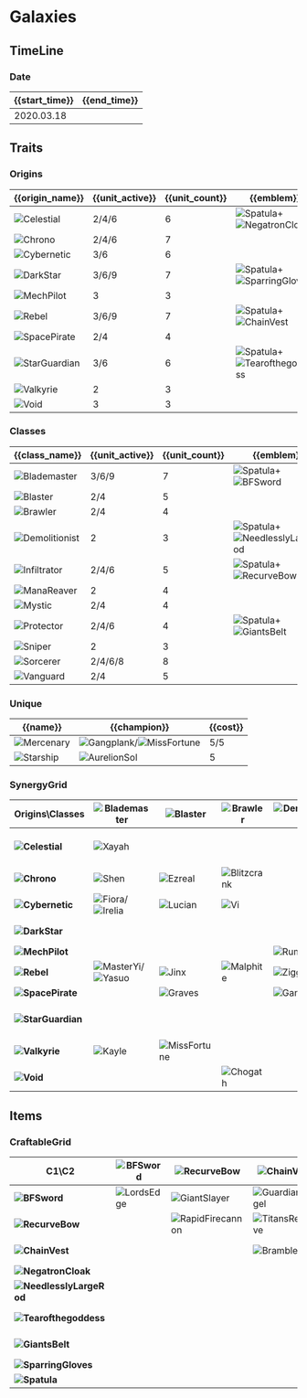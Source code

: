# Galaxies

## TimeLine
### Date
| {{start_time}} | {{end_time}} |
| -              | -            |
| 2020.03.18     |              |

## Traits
### Origins
| {{origin_name}}                                          | {{unit_active}} | {{unit_count}} | {{emblem}}                                                                                                    | {{desc}} |
| -                                                        | -               | -              | -                                                                                                             | -        |
| ![Celestial](../tfttraits/icon/set3/Celestial.png)       | 2/4/6           | 6              | ![Spatula](../tftitems/icon/set3/Spatula.png)+![NegatronCloak](../tftitems/icon/set3/NegatronCloak.png)       |          |
| ![Chrono](../tfttraits/icon/set3/Chrono.png)             | 2/4/6           | 7              |                                                                                                               |          |
| ![Cybernetic](../tfttraits/icon/set3/Cybernetic.png)     | 3/6             | 6              |                                                                                                               |          |
| ![DarkStar](../tfttraits/icon/set3/Darkstar.png)         | 3/6/9           | 7              | ![Spatula](../tftitems/icon/set3/Spatula.png)+![SparringGloves](../tftitems/icon/set3/SparringGloves.png)     |          |
| ![MechPilot](../tfttraits/icon/set3/MechPilot.png)       | 3               | 3              |                                                                                                               |          |
| ![Rebel](../tfttraits/icon/set3/RebelMedal.png)          | 3/6/9           | 7              | ![Spatula](../tftitems/icon/set3/Spatula.png)+![ChainVest](../tftitems/icon/set3/ChainVest.png)               |          |
| ![SpacePirate](../tfttraits/icon/set3/SpacePirate.png)   | 2/4             | 4              |                                                                                                               |          |
| ![StarGuardian](../tfttraits/icon/set3/Starguardian.png) | 3/6             | 6              | ![Spatula](../tftitems/icon/set3/Spatula.png)+![Tearofthegoddess](../tftitems/icon/set3/Tearofthegoddess.png) |          |
| ![Valkyrie](../tfttraits/icon/set3/Valkyrie.png)         | 2               | 3              |                                                                                                               |          |
| ![Void](../tfttraits/icon/set3/Void.png)                 | 3               | 3              |                                                                                                               |          |

### Classes
| {{class_name}}                                                  | {{unit_active}} | {{unit_count}} | {{emblem}}                                                                                                        | {{desc}} |
| -                                                               | -               | -              | -                                                                                                                 | -        |
| ![Blademaster](../tfttraits/icon/set3/BladeoftheRuinedKing.png) | 3/6/9           | 7              | ![Spatula](../tftitems/icon/set3/Spatula.png)+![BFSword](../tftitems/icon/set3/BFSword.png)                       |          |
| ![Blaster](../tfttraits/icon/set3/Blaster.png)                  | 2/4             | 5              |                                                                                                                   |          |
| ![Brawler](../tfttraits/icon/set3/Brawler.png)                  | 2/4             | 4              |                                                                                                                   |          |
| ![Demolitionist](../tfttraits/icon/set3/Demolitionist.png)      | 2               | 3              | ![Spatula](../tftitems/icon/set3/Spatula.png)+![NeedlesslyLargeRod](../tftitems/icon/set3/NeedlesslyLargeRod.png) |          |
| ![Infiltrator](../tfttraits/icon/set3/Infiltrator.png)          | 2/4/6           | 5              | ![Spatula](../tftitems/icon/set3/Spatula.png)+![RecurveBow](../tftitems/icon/set3/RecurveBow.png)                 |          |
| ![ManaReaver](../tfttraits/icon/set3/ManaReaver.png)            | 2               | 4              |                                                                                                                   |          |
| ![Mystic](../tfttraits/icon/set3/Mystic.png)                    | 2/4             | 4              |                                                                                                                   |          |
| ![Protector](../tfttraits/icon/set3/Protector.png)              | 2/4/6           | 4              | ![Spatula](../tftitems/icon/set3/Spatula.png)+![GiantsBelt](../tftitems/icon/set3/GiantsBelt.png)                 |          |
| ![Sniper](../tfttraits/icon/set3/Sniper.png)                    | 2               | 3              |                                                                                                                   |          |
| ![Sorcerer](../tfttraits/icon/set3/Sorcerer.png)                | 2/4/6/8         | 8              |                                                                                                                   |          |
| ![Vanguard](../tfttraits/icon/set3/Vanguard.png)                | 2/4             | 5              |                                                                                                                   |          |

### Unique
| {{name}}                                           | {{champion}}                                                                                                    | {{cost}} |
| -                                                  | -                                                                                                               | -        |
| ![Mercenary](../tfttraits/icon/set3/Mercenary.png) | ![Gangplank](../tftchampions/icon/set3/Gangplank.png)/![MissFortune](../tftchampions/icon/set3/MissFortune.png) | 5/5      |
| ![Starship](../tfttraits/icon/set3/Starship.png)   | ![AurelionSol](../tftchampions/icon/set3/AurelionSol.png)                                                       | 5        |

### SynergyGrid
| ****Origins\Classes****                                      | **![Blademaster](../tfttraits/icon/set3/BladeoftheRuinedKing.png)**                               | **![Blaster](../tfttraits/icon/set3/Blaster.png)**        | **![Brawler](../tfttraits/icon/set3/Brawler.png)**      | **![Demolitionist](../tfttraits/icon/set3/Demolitionist.png)** | **![Infiltrator](../tfttraits/icon/set3/Infiltrator.png)** | **![ManaReaver](../tfttraits/icon/set3/ManaReaver.png)** | **![Mystic](../tfttraits/icon/set3/Mystic.png)** | **![Protector](../tfttraits/icon/set3/Protector.png)**                                          | **![Sniper](../tfttraits/icon/set3/Sniper.png)**  | **![Sorcerer](../tfttraits/icon/set3/Sorcerer.png)**                                                                                  | **![Vanguard](../tfttraits/icon/set3/Vanguard.png)**      |
| -                                                            | -                                                                                                 | -                                                         | -                                                       | -                                                              | -                                                          | -                                                        | -                                                | -                                                                                               | -                                                 | -                                                                                                                                     | -                                                         |
| **![Celestial](../tfttraits/icon/set3/Celestial.png)**       | ![Xayah](../tftchampions/icon/set3/Xayah.png)                                                     |                                                           |                                                         |                                                                |                                                            | ![Kassadin](../tftchampions/icon/set3/Kassadin.png)      | ![Lulu](../tftchampions/icon/set3/Lulu.png)      | ![Rakan](../tftchampions/icon/set3/Rakan.png)/![XinZhao](../tftchampions/icon/set3/XinZhao.png) | ![Ashe](../tftchampions/icon/set3/Ashe.png)       |                                                                                                                                       |                                                           |
| **![Chrono](../tfttraits/icon/set3/Chrono.png)**             | ![Shen](../tftchampions/icon/set3/Shen.png)                                                       | ![Ezreal](../tftchampions/icon/set3/Ezreal.png)           | ![Blitzcrank](../tftchampions/icon/set3/Blitzcrank.png) |                                                                |                                                            | ![Thresh](../tftchampions/icon/set3/Thresh.png)          |                                                  |                                                                                                 | ![Caitlyn](../tftchampions/icon/set3/Caitlyn.png) | ![TwistedFate](../tftchampions/icon/set3/TwistedFate.png)                                                                             | ![MonkeyKing](../tftchampions/icon/set3/MonkeyKing.png)   |
| **![Cybernetic](../tfttraits/icon/set3/Cybernetic.png)**     | ![Fiora](../tftchampions/icon/set3/Fiora.png)/![Irelia](../tftchampions/icon/set3/Irelia.png)     | ![Lucian](../tftchampions/icon/set3/Lucian.png)           | ![Vi](../tftchampions/icon/set3/Vi.png)                 |                                                                | ![Ekko](../tftchampions/icon/set3/Ekko.png)                | ![Irelia](../tftchampions/icon/set3/Irelia.png)          |                                                  |                                                                                                 |                                                   |                                                                                                                                       | ![Leona](../tftchampions/icon/set3/Leona.png)             |
| **![DarkStar](../tfttraits/icon/set3/Darkstar.png)**         |                                                                                                   |                                                           |                                                         |                                                                | ![Shaco](../tftchampions/icon/set3/Shaco.png)              |                                                          | ![Karma](../tftchampions/icon/set3/Karma.png)    | ![JarvanIV](../tftchampions/icon/set3/JarvanIV.png)                                             | ![Jhin](../tftchampions/icon/set3/Jhin.png)       | ![Lux](../tftchampions/icon/set3/Lux.png)/![Xerath](../tftchampions/icon/set3/Xerath.png)                                             | ![Mordekaiser](../tftchampions/icon/set3/Mordekaiser.png) |
| **![MechPilot](../tfttraits/icon/set3/MechPilot.png)**       |                                                                                                   |                                                           |                                                         | ![Rumble](../tftchampions/icon/set3/Rumble.png)                | ![Fizz](../tftchampions/icon/set3/Fizz.png)                |                                                          |                                                  |                                                                                                 |                                                   | ![Annie](../tftchampions/icon/set3/Annie.png)                                                                                         |                                                           |
| **![Rebel](../tfttraits/icon/set3/RebelMedal.png)**          | ![MasterYi](../tftchampions/icon/set3/MasterYi.png)/![Yasuo](../tftchampions/icon/set3/Yasuo.png) | ![Jinx](../tftchampions/icon/set3/Jinx.png)               | ![Malphite](../tftchampions/icon/set3/Malphite.png)     | ![Ziggs](../tftchampions/icon/set3/Ziggs.png)                  |                                                            |                                                          | ![Sona](../tftchampions/icon/set3/Sona.png)      |                                                                                                 |                                                   |                                                                                                                                       |                                                           |
| **![SpacePirate](../tfttraits/icon/set3/SpacePirate.png)**   |                                                                                                   | ![Graves](../tftchampions/icon/set3/Graves.png)           |                                                         | ![Gangplank](../tftchampions/icon/set3/Gangplank.png)          |                                                            | ![Darius](../tftchampions/icon/set3/Darius.png)          |                                                  |                                                                                                 |                                                   |                                                                                                                                       | ![Jayce](../tftchampions/icon/set3/Jayce.png)             |
| **![StarGuardian](../tfttraits/icon/set3/Starguardian.png)** |                                                                                                   |                                                           |                                                         |                                                                |                                                            |                                                          | ![Soraka](../tftchampions/icon/set3/Soraka.png)  | ![Neeko](../tftchampions/icon/set3/Neeko.png)                                                   |                                                   | ![Ahri](../tftchampions/icon/set3/Ahri.png)/![Syndra](../tftchampions/icon/set3/Syndra.png)/![Zoe](../tftchampions/icon/set3/Zoe.png) | ![Poppy](../tftchampions/icon/set3/Poppy.png)             |
| **![Valkyrie](../tfttraits/icon/set3/Valkyrie.png)**         | ![Kayle](../tftchampions/icon/set3/Kayle.png)                                                     | ![MissFortune](../tftchampions/icon/set3/MissFortune.png) |                                                         |                                                                | ![Kaisa](../tftchampions/icon/set3/Kaisa.png)              |                                                          |                                                  |                                                                                                 |                                                   |                                                                                                                                       |                                                           |
| **![Void](../tfttraits/icon/set3/Void.png)**                 |                                                                                                   |                                                           | ![Chogath](../tftchampions/icon/set3/Chogath.png)       |                                                                | ![KhaZix](../tftchampions/icon/set3/KhaZix.png)            |                                                          |                                                  |                                                                                                 |                                                   | ![Velkoz](../tftchampions/icon/set3/Velkoz.png)                                                                                       |                                                           |

## Items
### CraftableGrid
| ****C1\C2****                                                           | **![BFSword](../tftitems/icon/set3/BFSword.png)** | **![RecurveBow](../tftitems/icon/set3/RecurveBow.png)**       | **![ChainVest](../tftitems/icon/set3/ChainVest.png)**     | **![NegatronCloak](../tftitems/icon/set3/NegatronCloak.png)**   | **![NeedlesslyLargeRod](../tftitems/icon/set3/NeedlesslyLargeRod.png)**   | **![Tearofthegoddess](../tftitems/icon/set3/Tearofthegoddess.png)** | **![GiantsBelt](../tftitems/icon/set3/GiantsBelt.png)**     | **![SparringGloves](../tftitems/icon/set3/SparringGloves.png)** | **![Spatula](../tftitems/icon/set3/Spatula.png)**                       |
| -                                                                       | -                                                 | -                                                             | -                                                         | -                                                               | -                                                                         | -                                                                   | -                                                           | -                                                               | -                                                                       |
| **![BFSword](../tftitems/icon/set3/BFSword.png)**                       | ![LordsEdge](../tftitems/icon/set3/LordsEdge.png) | ![GiantSlayer](../tftitems/icon/set3/GiantSlayer.png)         | ![GuardianAngel](../tftitems/icon/set3/GuardianAngel.png) | ![Bloodthirster](../tftitems/icon/set3/Bloodthirster.png)       | ![HextechGunblade](../tftitems/icon/set3/HextechGunblade.png)             | ![SpearofShojin](../tftitems/icon/set3/SpearofShojin.png)           | ![ZekesHerald](../tftitems/icon/set3/ZekesHerald.png)       | ![InfinityEdge](../tftitems/icon/set3/InfinityEdge.png)         | ![BladeoftheRuinedKing](../tftitems/icon/set3/BladeoftheRuinedKing.png) |
| **![RecurveBow](../tftitems/icon/set3/RecurveBow.png)**                 |                                                   | ![RapidFirecannon](../tftitems/icon/set3/RapidFirecannon.png) | ![TitansResolve](../tftitems/icon/set3/TitansResolve.png) | ![RunaansHurricane](../tftitems/icon/set3/RunaansHurricane.png) | ![GuinsoosRageblade](../tftitems/icon/set3/GuinsoosRageblade.png)         | ![StatikkShiv](../tftitems/icon/set3/StatikkShiv.png)               | ![ZzRotPortal](../tftitems/icon/set3/ZzRotPortal.png)       | ![LastWhisper](../tftitems/icon/set3/LastWhisper.png)           | ![Infiltrator](../tftitems/icon/set3/Infiltrator.png)                   |
| **![ChainVest](../tftitems/icon/set3/ChainVest.png)**                   |                                                   |                                                               | ![BrambleVest](../tftitems/icon/set3/BrambleVest.png)     | ![SwordBreaker](../tftitems/icon/set3/SwordBreaker.png)         | ![LocketoftheIronSolari](../tftitems/icon/set3/LocketoftheIronSolari.png) | ![FrozenHeart](../tftitems/icon/set3/FrozenHeart.png)               | ![RedBuff](../tftitems/icon/set3/RedBuff.png)               | ![Shroud](../tftitems/icon/set3/Shroud.png)                     | ![RebelMedal](../tftitems/icon/set3/RebelMedal.png)                     |
| **![NegatronCloak](../tftitems/icon/set3/NegatronCloak.png)**           |                                                   |                                                               |                                                           | ![DragonsClaw](../tftitems/icon/set3/DragonsClaw.png)           | ![IonicSpark](../tftitems/icon/set3/IonicSpark.png)                       | ![Chalice](../tftitems/icon/set3/Chalice.png)                       | ![Zephyr](../tftitems/icon/set3/Zephyr.png)                 | ![Quicksilver](../tftitems/icon/set3/Quicksilver.png)           | ![Celestial](../tftitems/icon/set3/Celestial.png)                       |
| **![NeedlesslyLargeRod](../tftitems/icon/set3/NeedlesslyLargeRod.png)** |                                                   |                                                               |                                                           |                                                                 | ![RabadonsDeathcap](../tftitems/icon/set3/RabadonsDeathcap.png)           | ![LudensEcho](../tftitems/icon/set3/LudensEcho.png)                 | ![Morellonomicon](../tftitems/icon/set3/Morellonomicon.png) | ![ArcaneGauntlet](../tftitems/icon/set3/ArcaneGauntlet.png)     | ![Demolitionist](../tftitems/icon/set3/Demolitionist.png)               |
| **![Tearofthegoddess](../tftitems/icon/set3/Tearofthegoddess.png)**     |                                                   |                                                               |                                                           |                                                                 |                                                                           | ![SeraphsEmbrace](../tftitems/icon/set3/SeraphsEmbrace.png)         | ![Redemption](../tftitems/icon/set3/Redemption.png)         | ![HandofJustice](../tftitems/icon/set3/HandofJustice.png)       | ![Starguardian](../tftitems/icon/set3/Starguardian.png)                 |
| **![GiantsBelt](../tftitems/icon/set3/GiantsBelt.png)**                 |                                                   |                                                               |                                                           |                                                                 |                                                                           |                                                                     | ![WarmogsArmor](../tftitems/icon/set3/WarmogsArmor.png)     | ![Backhand](../tftitems/icon/set3/Backhand.png)                 | ![Protector](../tftitems/icon/set3/Protector.png)                       |
| **![SparringGloves](../tftitems/icon/set3/SparringGloves.png)**         |                                                   |                                                               |                                                           |                                                                 |                                                                           |                                                                     |                                                             | ![ThiefsGloves](../tftitems/icon/set3/ThiefsGloves.png)         | ![Darkstar](../tftitems/icon/set3/Darkstar.png)                         |
| **![Spatula](../tftitems/icon/set3/Spatula.png)**                       |                                                   |                                                               |                                                           |                                                                 |                                                                           |                                                                     |                                                             |                                                                 | ![ForceofNature](../tftitems/icon/set3/ForceofNature.png)               |